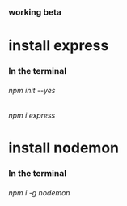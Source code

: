### working beta

# install express
### In the terminal
###### npm init --yes
###### npm i express

# install nodemon
### In the terminal
###### npm i -g nodemon

